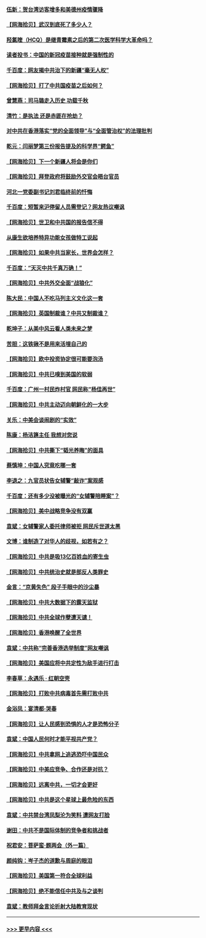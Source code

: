 #### [伍新：贺台湾访客增多和美德州疫情骤降](../pages/nsc993/n12865651.md?t=04091651) 
#### [【网海拾贝】武汉到底死了多少人？](../pages/nsc993/n12863707.md?t=04091651) 
#### [羟氯喹（HCQ）是继青霉素之后的第二次医学科学大革命吗？](../pages/nsc993/n12638564.md?t=04091651) 
#### [读者投书：中国的新冠疫苗接种就是强制性的](../pages/nsc993/n12859932.md?t=04091651) 
#### [千百度：网友揭中共治下的新疆“毫无人权”](../pages/nsc993/n12858385.md?t=04091651) 
#### [【网海拾贝】打了中共国疫苗之后如何？](../pages/nsc993/n12857866.md?t=04091651) 
#### [曾慧燕：司马璐走入历史 功载千秋](../pages/nsc993/n12856996.md?t=04091651) 
#### [清竹：是执法 还是赤匪在抢劫？](../pages/nsc993/n12856952.md?t=04091651) 
#### [对中共在香港落实“党的全面领导”与“全面管治权”的法理批判](../pages/nsc993/n12856929.md?t=04091651) 
#### [乾元：闫丽梦第三份报告提及的科学界“鳄鱼”](../pages/nsc993/n12855985.md?t=04091651) 
#### [【网海拾贝】下一个新疆人将会是你们](../pages/nsc993/n12855864.md?t=04091651) 
#### [【网海拾贝】拜登政府将鼓励外交官会晤台官员](../pages/nsc993/n12853615.md?t=04091651) 
#### [河北一党委副书记刘君临终前的忏悔](../pages/nsc993/n12849420.md?t=04091651) 
#### [千百度：短暂来沪停留人员需登记？网友热议嘲讽](../pages/nsc993/n12853497.md?t=04091651) 
#### [【网海拾贝】世卫和中共国的报告信不得](../pages/nsc993/n12850902.md?t=04091651) 
#### [从康生欲培养特异功能女孩做特工说起](../pages/nsc993/n12849289.md?t=04091651) 
#### [【网海拾贝】如果中共当家长，世界会怎样？](../pages/nsc993/n12848436.md?t=04091651) 
#### [千百度：“天灭中共千真万确！”](../pages/nsc993/n12845659.md?t=04091651) 
#### [【网海拾贝】中共外交全面“战狼化”](../pages/nsc993/n12845607.md?t=04091651) 
#### [陈大民：中国人不吃马列主义文化这一套](../pages/nsc993/n12842496.md?t=04091651) 
#### [【网海拾贝】英国制裁谁？中共又制裁谁？](../pages/nsc993/n12840909.md?t=04091651) 
#### [乾坤子：从美中风云看人类未来之梦](../pages/nsc993/n12840590.md?t=04091651) 
#### [苦胆：这铁锹不是用来活埋自己的](../pages/nsc993/n12839512.md?t=04091651) 
#### [【网海拾贝】欧中投资协定很可能要泡汤](../pages/nsc993/n12835122.md?t=04091651) 
#### [【网海拾贝】中共已嗅到美国的软弱](../pages/nsc993/n12832411.md?t=04091651) 
#### [千百度：广州一村民炸村官 网民称“杨佳再世”](../pages/nsc993/n12832380.md?t=04091651) 
#### [【网海拾贝】中共主动迈向朝鲜化的一大步](../pages/nsc993/n12829887.md?t=04091651) 
#### [关乐：中美会谈闹剧的“实效”](../pages/nsc993/n12826698.md?t=04091651) 
#### [陈康：杨洁篪主任  我想对您说](../pages/nsc993/n12826609.md?t=04091651) 
#### [【网海拾贝】中共撕下“韬光养晦”的面具](../pages/nsc993/n12826459.md?t=04091651) 
#### [蔡慎坤：中国人究竟吃哪一套](../pages/nsc993/n12826010.md?t=04091651) 
#### [李退之：九官员状告女辅警“敲诈”案观感](../pages/nsc993/n12823984.md?t=04091651) 
#### [千百度：还有多少没被曝光的“女辅警陪睡案”？](../pages/nsc993/n12822136.md?t=04091651) 
#### [【网海拾贝】美中战略竞争没有双赢](../pages/nsc993/n12822105.md?t=04091651) 
#### [袁斌：女辅警家人委托律师被拒 网民斥世道太黑](../pages/nsc993/n12822004.md?t=04091651) 
#### [文博：谁制造了对华人的歧视，如若有之？](../pages/nsc993/n12821635.md?t=04091651) 
#### [【网海拾贝】中共是吸13亿百姓血的寄生虫](../pages/nsc993/n12819191.md?t=04091651) 
#### [【网海拾贝】中共统治史就是部反人类罪史](../pages/nsc993/n12816738.md?t=04091651) 
#### [金言：“京黄失色” 段子手眼中的沙尘暴](../pages/nsc993/n12815700.md?t=04091651) 
#### [【网海拾贝】中共大数据下的露天监狱](../pages/nsc993/n12811075.md?t=04091651) 
#### [【网海拾贝】中共全球作孽遭天谴！](../pages/nsc993/n12810258.md?t=04091651) 
#### [【网海拾贝】香港唤醒了全世界](../pages/nsc993/n12809100.md?t=04091651) 
#### [袁斌：中共称“完善香港选举制度”网友嘲讽](../pages/nsc993/n12808994.md?t=04091651) 
#### [【网海拾贝】美国应将中共定性为敌手进行打击](../pages/nsc993/n12806870.md?t=04091651) 
#### [李春草：永遇乐 · 红朝空壳](../pages/nsc993/n12805365.md?t=04091651) 
#### [【网海拾贝】打败中共病毒首先需打败中共](../pages/nsc993/n12803930.md?t=04091651) 
#### [金浴凤：宴清都‧哭春](../pages/nsc993/n12801601.md?t=04091651) 
#### [【网海拾贝】让人民感到恐惧的人才是恐怖分子](../pages/nsc993/n12799347.md?t=04091651) 
#### [袁斌：中国人民何时才能平视共产党？](../pages/nsc993/n12799306.md?t=04091651) 
#### [【网海拾贝】中共拿网上追逃恐吓中国民众](../pages/nsc993/n12796905.md?t=04091651) 
#### [【网海拾贝】中美应竞争、合作还是对抗？](../pages/nsc993/n12794675.md?t=04091651) 
#### [【网海拾贝】远离中共，一切才会更好](../pages/nsc993/n12793572.md?t=04091651) 
#### [【网海拾贝】中共是这个星球上最危险的东西](../pages/nsc993/n12791400.md?t=04091651) 
#### [袁斌：中共禁台湾凤梨沦为笑料 遭网友打脸](../pages/nsc993/n12791335.md?t=04091651) 
#### [谢田：中共不是国际体制的竞争者和挑战者](../pages/nsc993/n12791212.md?t=04091651) 
#### [祝君安：菩萨蛮·题两会（外一篇）](../pages/nsc993/n12786801.md?t=04091651) 
#### [颜纯钩：岑子杰的道歉与周庭的眼泪](../pages/nsc993/n12786775.md?t=04091651) 
#### [【网海拾贝】美国第一符合全球利益](../pages/nsc993/n12786666.md?t=04091651) 
#### [【网海拾贝】绝不能信任中共及与之谈判](../pages/nsc993/n12784266.md?t=04091651) 
#### [袁斌：教师拜金言论折射大陆教育现状](../pages/nsc993/n12783868.md?t=04091651) 

----
#### [ >>> 更早内容 <<< ](../indexes/nsc993-earlier.md)
